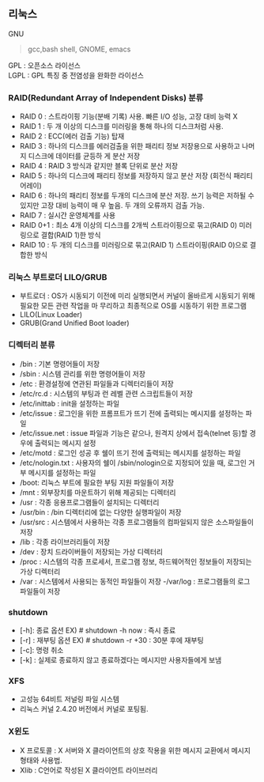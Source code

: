 ## 리눅스

GNU
> gcc,bash shell, GNOME, emacs

GPL : 오픈소스 라이선스 <br/>
LGPL : GPL 특징 중 전염성을 완화한 라이선스<br/> 

### RAID(Redundant Array of Independent Disks) 분류 
- RAID 0 : 스트라이핑 기능(분배 기록) 사용. 빠른 I/O 성능, 고장 대비 능력 X
- RAID 1 : 두 개 이상의 디스크를 미러링을 통해 하나의 디스크처럼 사용.
- RAID 2 : ECC(에러 검출 기능) 탑재
- RAID 3 : 하나의 디스크를 에러검출을 위한 패리티 정보 저장용으로 사용하고 나머지 디스크에 데이터를 균등하 게 분산 저장
- RAID 4 : RAID 3 방식과 같지만 블록 단위로 분산 저장
- RAID 5 : 하나의 디스크에 패리티 정보를 저장하지 않고 분산 저장 (회전식 패리티 어레이)
- RAID 6 : 하나의 패리티 정보를 두개의 디스크에 분산 저장. 쓰기 능력은 저하될 수 있지만 고장 대비 능력이 매
우 높음. 두 개의 오류까지 검출 가능.
- RAID 7 : 실시간 운영체계를 사용
- RAID 0+1 : 최소 4개 이상의 디스크를 2개씩 스트라이핑으로 묶고(RAID 0) 미러링으로 결합(RAID 1)한 방식 
- RAID 10 : 두 개의 디스크를 미러링으로 묶고(RAID 1) 스트라이핑(RAID 0)으로 결합한 방식


### 리눅스 부트로더 LILO/GRUB
- 부트로더 : OS가 시동되기 이전에 미리 실행되면서 커널이 올바르게 시동되기 위해 필요한 모든 관련 작업을 마 무리하고 최종적으로 OS를 시동하기 위한 프로그램
- LILO(Linux Loader)
- GRUB(Grand Unified Boot loader)


### 디렉터리 분류
- /bin : 기본 명령어들이 저장
- /sbin : 시스템 관리를 위한 명령어들이 저장
- /etc : 환경설정에 연관된 파일들과 디렉터리들이 저장
- /etc/rc.d : 시스템의 부팅과 런 레벨 관련 스크립트들이 저장
- /etc/inittab : init을 설정하는 파일
- /etc/issue : 로그인을 위한 프롬프트가 뜨기 전에 출력되는 메시지를 설정하는 파일
- /etc/issue.net : issue 파일과 기능은 같으나, 원격지 상에서 접속(telnet 등)할 경우에 출력되는 메시지 설정 
- /etc/motd : 로그인 성공 후 쉘이 뜨기 전에 출력되는 메시지를 설정하는 파일
- /etc/nologin.txt : 사용자의 쉘이 /sbin/nologin으로 지정되어 있을 때, 로그인 거부 메시지를 설정하는 파일 
- /boot: 리눅스 부트에 필요한 부팅 지원 파일들이 저장
- /mnt : 외부장치를 마운트하기 위해 제공되는 디렉터리
- /usr : 각종 응용프로그램들이 설치되는 디렉터리
- /usr/bin : /bin 디렉터리에 없는 다양한 실행파일이 저장
- /usr/src : 시스템에서 사용하는 각종 프로그램들의 컴파일되지 않은 소스파일들이 저장 
- /lib : 각종 라이브러리들이 저장
- /dev : 장치 드라이버들이 저장되는 가상 디렉터리
- /proc : 시스템의 각종 프로세서, 프로그램 정보, 하드웨어적인 정보들이 저장되는 가상 디렉터리
- /var : 시스템에서 사용되는 동적인 파일들이 저장
-/var/log : 프로그램들의 로그 파일들이 저장

### shutdown 
- [-h]: 종료 옵션
EX) # shutdown -h now : 즉시 종료
- [-r] : 재부팅 옵션
EX) # shutdown -r +30 : 30분 후에 재부팅
- [-c]: 명령 취소
- [-k] : 실제로 종료하지 않고 종료하겠다는 메시지만 사용자들에게 보냄

### XFS
- 고성능 64비트 저널링 파일 시스템
- 리눅스 커널 2.4.20 버전에서 커널로 포팅됨.

### X윈도
- X 프로토콜 : X 서버와 X 클라이언트의 상호 작용을 위한 메시지 교환에서 메시지 형태와 사용법.
- Xlib :  C언어로 작성된 X 클라이언트 라이브러리



